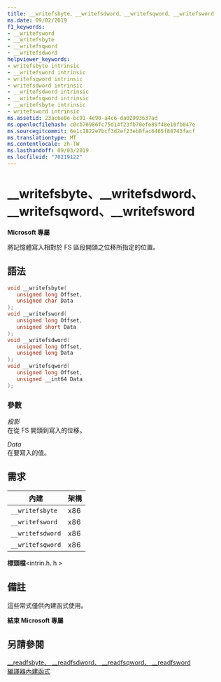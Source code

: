 ```yaml
---
title: __writefsbyte、__writefsdword、__writefsqword、__writefsword
ms.date: 09/02/2019
f1_keywords:
- __writefsword
- __writefsbyte
- __writefsqword
- __writefsdword
helpviewer_keywords:
- writefsbyte intrinsic
- __writefsword intrinsic
- writefsqword intrinsic
- writefsdword intrinsic
- __writefsdword intrinsic
- __writefsqword intrinsic
- __writefsbyte intrinsic
- writefsword intrinsic
ms.assetid: 23ac6e8e-bc91-4e90-a4c6-da02993637ad
ms.openlocfilehash: c0cb70986fc75d14f23fb70efe89f48e10fb047e
ms.sourcegitcommit: 6e1c1822e7bcf3d2ef23eb8fac6465f88743facf
ms.translationtype: MT
ms.contentlocale: zh-TW
ms.lasthandoff: 09/03/2019
ms.locfileid: "70219122"
---
```

# <a name="__writefsbyte-__writefsdword-__writefsqword-__writefsword"></a>__writefsbyte、__writefsdword、__writefsqword、__writefsword

**Microsoft 專屬**

將記憶體寫入相對於 FS 區段開頭之位移所指定的位置。

## <a name="syntax"></a>語法

```C
void __writefsbyte(
   unsigned long Offset,
   unsigned char Data
);
void __writefsword(
   unsigned long Offset,
   unsigned short Data
);
void __writefsdword(
   unsigned long Offset,
   unsigned long Data
);
void __writefsqword(
   unsigned long Offset,
   unsigned __int64 Data
);
```

### <a name="parameters"></a>參數

*投影*\
在從 FS 開頭到寫入的位移。

*Data*\
在要寫入的值。

## <a name="requirements"></a>需求

|內建|架構|
|---------------|------------------|
|`__writefsbyte`|x86|
|`__writefsword`|x86|
|`__writefsdword`|x86|
|`__writefsqword`|x86|

**標頭檔**\<intrin.h. h >

## <a name="remarks"></a>備註

這些常式僅供內建函式使用。

**結束 Microsoft 專屬**

## <a name="see-also"></a>另請參閱

[__readfsbyte、 \__readfsdword、 \__readfsqword、 \__readfsword](../intrinsics/readfsbyte-readfsdword-readfsqword-readfsword.md)\
[編譯器內建函式](../intrinsics/compiler-intrinsics.md)
